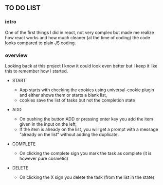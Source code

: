 ## TO DO LIST

### intro

One of the first things I did in react, not very complex but made me realize how react works and how much cleaner (at the time of coding) the code looks compared to plain JS coding. 

### overview

Looking back at this project I know it could look even better but I keep it like this to remember how I started.

* START
  * App starts with checking the cookies using universal-cookie plugin and either shows them or starts a blank list,
  * cookies save the list of tasks but not the completion state
  
* ADD
  * On pushing the button ADD or pressing enter key you add the item given in the input on the left,
  * If the item is already on the list, you will get a prompt with a message "already on the list" without adding the duplicate.
  
* COMPLETE
  * On clicking the complete sign you mark the task as complete (it is however pure cosmetic)
  
* DELETE
  * On clicking the X sign you delete the task (from the list in the state) 
